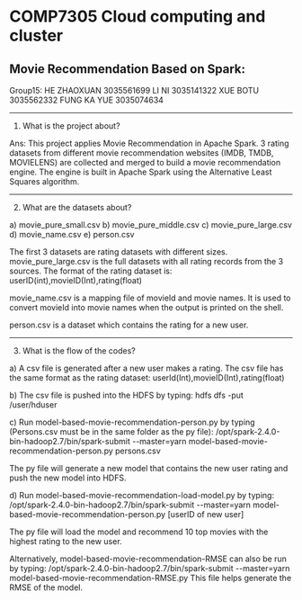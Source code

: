 # COMP7305  Cloud computing and cluster

Movie Recommendation Based on Spark:
-
Group15:
HE ZHAOXUAN 	3035561699
LI NI 		3035141322
XUE BOTU 	3035562332
FUNG KA YUE 	3035074634

***********************************************************************
1. What is the project about?

Ans: This project applies Movie Recommendation in Apache Spark. 3 rating datasets from different movie recommendation websites (IMDB, TMDB, MOVIELENS) are collected and merged to build a movie recommendation engine. The engine is built in Apache Spark using the Alternative Least Squares algorithm.
**************************************************************************************
2) What are the datasets about?

a) movie_pure_small.csv
b) movie_pure_middle.csv
c) movie_pure_large.csv
d) movie_name.csv
e) person.csv

The first 3 datasets are rating datasets with different sizes.  movie_pure_large.csv is the full datasets with all rating records from the 3 sources. The format of the rating dataset is:
userID(int),movieID(Int),rating(float)

movie_name.csv is a mapping file of movieId and movie names. It is used to convert movieId into movie names when the output is printed on the shell.

person.csv is a dataset which contains the rating for a new user.
************************************************************************************
3) What is the flow of the codes?

a) A csv file is generated after a new user makes a rating. The csv file has the same format as the rating dataset:
userId(Int),movieID(Int),rating(float)

b) The csv file is pushed into the HDFS by typing:
hdfs dfs -put /user/hduser

c) Run model-based-movie-recommendation-person.py by typing (Persons.csv must be in the same folder as the py file):
/opt/spark-2.4.0-bin-hadoop2.7/bin/spark-submit --master=yarn model-based-movie-recommendation-person.py persons.csv

The py file will generate a new model that contains the new user rating and push the new model into HDFS.

d) Run model-based-movie-recommendation-load-model.py by typing:
/opt/spark-2.4.0-bin-hadoop2.7/bin/spark-submit --master=yarn model-based-movie-recommendation-person.py [userID of new user]

The py file will load the model and recommend 10 top movies with the highest rating to the new user.

Alternatively, model-based-movie-recommendation-RMSE can also be run by typing:
/opt/spark-2.4.0-bin-hadoop2.7/bin/spark-submit --master=yarn model-based-movie-recommendation-RMSE.py
This file helps generate the RMSE of the model.
